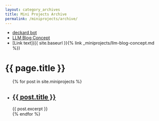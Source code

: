 ```yaml
---
layout: category_archives
title: Mini Projects Archive
permalink: /miniprojects/archive/
---
```


- [deckard bot](./deckard-bot)
- [LLM Blog Concept](./llm-blog-concept)
- [Link text]({{ site.baseurl }}{% link _miniprojects/llm-blog-concept.md %})


<h1>{{ page.title }}</h1>

<ul>
  {% for post in site.miniprojects %}
    <li>
      <h2><a href="{{ post.url }}">{{ post.title }}</a></h2>
      {{ post.excerpt }}
    </li>
  {% endfor %}
</ul>